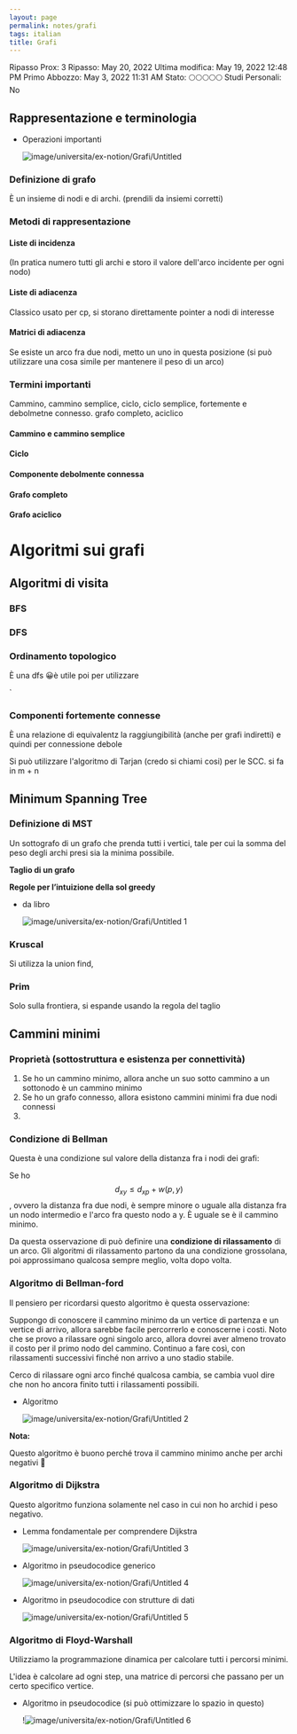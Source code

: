 ```yaml
---
layout: page
permalink: notes/grafi
tags: italian
title: Grafi
---
```


Ripasso Prox: 3
Ripasso: May 20, 2022
Ultima modifica: May 19, 2022 12:48 PM
Primo Abbozzo: May 3, 2022 11:31 AM
Stato: 🌕🌕🌕🌕🌕
Studi Personali: No

## Rappresentazione e terminologia

- Operazioni importanti

    <img src="/images/notes/image/universita/ex-notion/Grafi/Untitled.png" alt="image/universita/ex-notion/Grafi/Untitled">

### Definizione di grafo
È un insieme di nodi e di archi. (prendili da insiemi corretti)

### Metodi di rappresentazione
#### Liste di incidenza

(In pratica numero tutti gli archi e storo il valore dell'arco incidente per ogni nodo)

#### Liste di adiacenza

Classico usato per cp, si storano direttamente pointer a nodi di interesse

#### Matrici di adiacenza

Se esiste un arco fra due nodi, metto un uno in questa posizione (si può utilizzare una cosa simile per mantenere il peso di un arco)

### Termini importanti

Cammino, cammino semplice, ciclo, ciclo semplice, fortemente e debolmetne connesso. grafo completo, aciclico

#### Cammino e cammino semplice

#### Ciclo

#### Componente debolmente connessa
#### Grafo completo
#### Grafo aciclico


# Algoritmi sui grafi
## Algoritmi di visita

### BFS

### DFS

### Ordinamento topologico

È una dfs 😀è utile poi per utilizzare

`

### Componenti fortemente connesse

È una relazione di equivalentz la raggiungibilità (anche per grafi indiretti) e quindi per connessione debole

Si può utilizzare l'algoritmo di Tarjan (credo si chiami cosi) per le SCC. si fa in m + n

## Minimum Spanning Tree

### Definizione di MST

Un sottografo di un grafo che prenda tutti i vertici, tale per cui la somma del peso degli archi presi sia la minima possibile.

**Taglio di un grafo**

**Regole per l’intuizione della sol greedy**

- da libro

    <img src="/images/notes/image/universita/ex-notion/Grafi/Untitled 1.png" alt="image/universita/ex-notion/Grafi/Untitled 1">


### Kruscal

Si utilizza la union find,

### Prim

Solo sulla frontiera, si espande usando la regola del taglio

## Cammini minimi

### Proprietà (sottostruttura e esistenza per connettività)

1. Se ho un cammino minimo, allora anche un suo sotto cammino a un sottonodo è un cammino minimo
2. Se ho un grafo connesso, allora esistono cammini minimi fra due nodi connessi
3.

### Condizione di Bellman

Questa è una condizione sul valore della distanza fra i nodi dei grafi:

Se ho $$d_{xy} \leq d_{xp} + w(p, y)$$, ovvero la distanza fra due nodi, è sempre minore o uguale alla distanza fra un nodo intermedio e l'arco fra questo nodo a y. È uguale se è il cammino minimo.

Da questa osservazione di può definire una **condizione di rilassamento** di un arco.
Gli algoritmi di rilassamento partono da una condizione grossolana, poi approssimano qualcosa sempre meglio, volta dopo volta.

### Algoritmo di Bellman-ford

Il pensiero per ricordarsi questo algoritmo è questa osservazione:

Suppongo di conoscere il cammino minimo da un vertice di partenza e un vertice di arrivo, allora sarebbe facile percorrerlo e conoscerne i costi. Noto che se provo a rilassare ogni singolo arco, allora dovrei aver almeno trovato il costo per il primo nodo del cammino. Continuo a fare così, con rilassamenti successivi finché non arrivo a uno stadio stabile.

Cerco di rilassare ogni arco finché qualcosa cambia, se cambia vuol dire che non ho ancora finito tutti i rilassamenti possibili.

- Algoritmo

    <img src="/images/notes/image/universita/ex-notion/Grafi/Untitled 2.png" alt="image/universita/ex-notion/Grafi/Untitled 2">


**Nota:**

Questo algoritmo è buono perché trova il cammino minimo anche per archi negativi 🌠

### Algoritmo di Dijkstra

Questo algoritmo funziona solamente nel caso in cui non ho archid i peso negativo.

- Lemma fondamentale per comprendere Dijkstra

    <img src="/images/notes/image/universita/ex-notion/Grafi/Untitled 3.png" alt="image/universita/ex-notion/Grafi/Untitled 3">

- Algoritmo in pseudocodice generico

    <img src="/images/notes/image/universita/ex-notion/Grafi/Untitled 4.png" alt="image/universita/ex-notion/Grafi/Untitled 4">

- Algoritmo in pseudocodice con strutture di dati

    <img src="/images/notes/image/universita/ex-notion/Grafi/Untitled 5.png" alt="image/universita/ex-notion/Grafi/Untitled 5">


### Algoritmo di Floyd-Warshall

Utilizziamo la programmazione dinamica per calcolare tutti i percorsi minimi.

L'idea è calcolare ad ogni step, una matrice di percorsi che passano per un certo specifico vertice.

- Algoritmo in pseudocodice (si può ottimizzare lo spazio in questo)

    !<img src="/images/notes/image/universita/ex-notion/Grafi/Untitled 6.png" alt="image/universita/ex-notion/Grafi/Untitled 6">